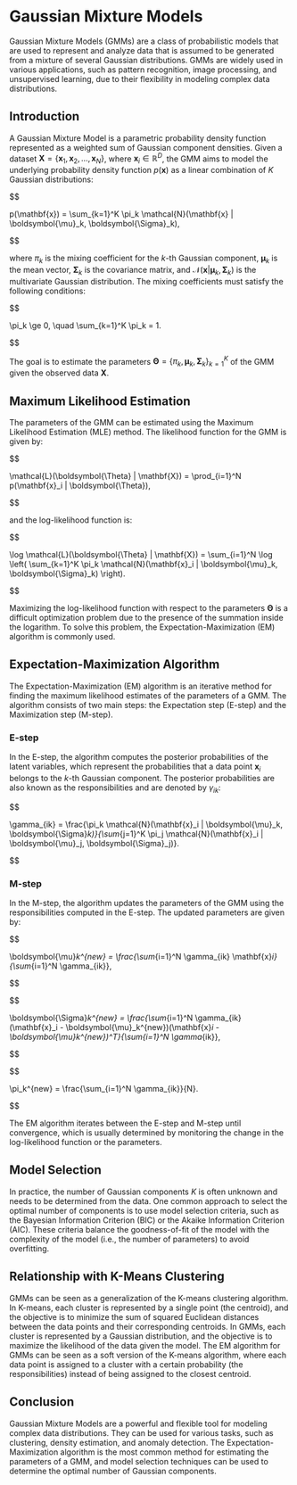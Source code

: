 # Gaussian Mixture Models

Gaussian Mixture Models (GMMs) are a class of probabilistic models that are used to represent and analyze data that is assumed to be generated from a mixture of several Gaussian distributions. GMMs are widely used in various applications, such as pattern recognition, image processing, and unsupervised learning, due to their flexibility in modeling complex data distributions.

## Introduction

A Gaussian Mixture Model is a parametric probability density function represented as a weighted sum of Gaussian component densities. Given a dataset $\mathbf{X} = \{\mathbf{x}_1, \mathbf{x}_2, \dots, \mathbf{x}_N\}$, where $\mathbf{x}_i \in \mathbb{R}^D$, the GMM aims to model the underlying probability density function $p(\mathbf{x})$ as a linear combination of $K$ Gaussian distributions:


$$

p(\mathbf{x}) = \sum_{k=1}^K \pi_k \mathcal{N}(\mathbf{x} | \boldsymbol{\mu}_k, \boldsymbol{\Sigma}_k),

$$


where $\pi_k$ is the mixing coefficient for the $k$-th Gaussian component, $\boldsymbol{\mu}_k$ is the mean vector, $\boldsymbol{\Sigma}_k$ is the covariance matrix, and $\mathcal{N}(\mathbf{x} | \boldsymbol{\mu}_k, \boldsymbol{\Sigma}_k)$ is the multivariate Gaussian distribution. The mixing coefficients must satisfy the following conditions:


$$

\pi_k \ge 0, \quad \sum_{k=1}^K \pi_k = 1.

$$


The goal is to estimate the parameters $\boldsymbol{\Theta} = \{ \pi_k, \boldsymbol{\mu}_k, \boldsymbol{\Sigma}_k \}_{k=1}^K$ of the GMM given the observed data $\mathbf{X}$.

## Maximum Likelihood Estimation

The parameters of the GMM can be estimated using the Maximum Likelihood Estimation (MLE) method. The likelihood function for the GMM is given by:


$$

\mathcal{L}(\boldsymbol{\Theta} | \mathbf{X}) = \prod_{i=1}^N p(\mathbf{x}_i | \boldsymbol{\Theta}),

$$


and the log-likelihood function is:


$$

\log \mathcal{L}(\boldsymbol{\Theta} | \mathbf{X}) = \sum_{i=1}^N \log \left( \sum_{k=1}^K \pi_k \mathcal{N}(\mathbf{x}_i | \boldsymbol{\mu}_k, \boldsymbol{\Sigma}_k) \right).

$$


Maximizing the log-likelihood function with respect to the parameters $\boldsymbol{\Theta}$ is a difficult optimization problem due to the presence of the summation inside the logarithm. To solve this problem, the Expectation-Maximization (EM) algorithm is commonly used.

## Expectation-Maximization Algorithm

The Expectation-Maximization (EM) algorithm is an iterative method for finding the maximum likelihood estimates of the parameters of a GMM. The algorithm consists of two main steps: the Expectation step (E-step) and the Maximization step (M-step).

### E-step

In the E-step, the algorithm computes the posterior probabilities of the latent variables, which represent the probabilities that a data point $\mathbf{x}_i$ belongs to the $k$-th Gaussian component. The posterior probabilities are also known as the responsibilities and are denoted by $\gamma_{ik}$:


$$

\gamma_{ik} = \frac{\pi_k \mathcal{N}(\mathbf{x}_i | \boldsymbol{\mu}_k, \boldsymbol{\Sigma}_k)}{\sum_{j=1}^K \pi_j \mathcal{N}(\mathbf{x}_i | \boldsymbol{\mu}_j, \boldsymbol{\Sigma}_j)}.

$$


### M-step

In the M-step, the algorithm updates the parameters of the GMM using the responsibilities computed in the E-step. The updated parameters are given by:


$$

\boldsymbol{\mu}_k^{new} = \frac{\sum_{i=1}^N \gamma_{ik} \mathbf{x}_i}{\sum_{i=1}^N \gamma_{ik}},

$$



$$

\boldsymbol{\Sigma}_k^{new} = \frac{\sum_{i=1}^N \gamma_{ik} (\mathbf{x}_i - \boldsymbol{\mu}_k^{new})(\mathbf{x}_i - \boldsymbol{\mu}_k^{new})^T}{\sum_{i=1}^N \gamma_{ik}},

$$



$$

\pi_k^{new} = \frac{\sum_{i=1}^N \gamma_{ik}}{N}.

$$


The EM algorithm iterates between the E-step and M-step until convergence, which is usually determined by monitoring the change in the log-likelihood function or the parameters.

## Model Selection

In practice, the number of Gaussian components $K$ is often unknown and needs to be determined from the data. One common approach to select the optimal number of components is to use model selection criteria, such as the Bayesian Information Criterion (BIC) or the Akaike Information Criterion (AIC). These criteria balance the goodness-of-fit of the model with the complexity of the model (i.e., the number of parameters) to avoid overfitting.

## Relationship with K-Means Clustering

GMMs can be seen as a generalization of the K-means clustering algorithm. In K-means, each cluster is represented by a single point (the centroid), and the objective is to minimize the sum of squared Euclidean distances between the data points and their corresponding centroids. In GMMs, each cluster is represented by a Gaussian distribution, and the objective is to maximize the likelihood of the data given the model. The EM algorithm for GMMs can be seen as a soft version of the K-means algorithm, where each data point is assigned to a cluster with a certain probability (the responsibilities) instead of being assigned to the closest centroid.

## Conclusion

Gaussian Mixture Models are a powerful and flexible tool for modeling complex data distributions. They can be used for various tasks, such as clustering, density estimation, and anomaly detection. The Expectation-Maximization algorithm is the most common method for estimating the parameters of a GMM, and model selection techniques can be used to determine the optimal number of Gaussian components.
